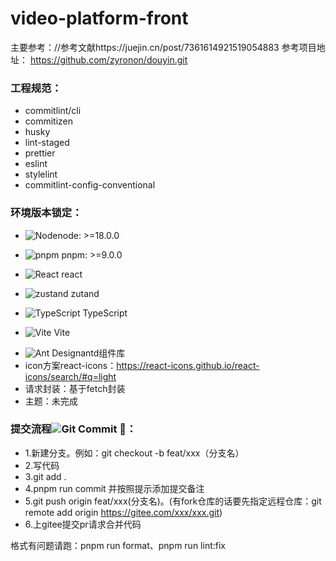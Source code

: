 # video-platform-front

主要参考：//参考文献https://juejin.cn/post/7361614921519054883
参考项目地址： https://github.com/zyronon/douyin.git

### 工程规范：

- commitlint/cli
- commitizen
- husky
- lint-staged
- prettier
- eslint
- stylelint
- commitlint-config-conventional

### 环境版本锁定：

- <p style="display:flex;align-item:center">
  <img alt="Node" src="https://img.shields.io/badge/Node-18.0.0-brightgreen" />
  <span>node: >=18.0.0</span>
  </p>
- <p>
  <img alt="pnpm" src="https://img.shields.io/badge/pnpm-%3E%3D9.0.0-brightgreen" />
  <span>pnpm: >=9.0.0</span>
  </p>
- <p>
  <img alt="React" src="https://img.shields.io/badge/React-18-blue" />
  <span>react</span>
  </p>
- <p>
  <img alt="zustand" src="https://img.shields.io/badge/Zustand-%3E%3D3.0.0-brightgreen.svg"/>
  <span>zutand</span>
  </p>
- <p>
  <img alt="TypeScript" src="https://img.shields.io/badge/TypeScript-5.6.2-blue" />
  <span>TypeScript</span>
  </p>
- <p>
  <img alt="Vite" src="https://img.shields.io/badge/Vite-5-red" />
  <span>Vite</span>
  </p>
- <img alt="Ant Design" src="https://img.shields.io/badge/Ant%20Design-5.12.8-orange" />antd组件库
- icon方案react-icons：https://react-icons.github.io/react-icons/search/#q=light
- 请求封装：基于fetch封装
- 主题：未完成

### 提交流程![Git Commit 🚀](https://img.shields.io/badge/Git_Commit-%F0%9F%9A%80-brightgreen.svg)：

- 1.新建分支。例如：git checkout -b feat/xxx（分支名）
- 2.写代码
- 3.git add .
- 4.pnpm run commit 并按照提示添加提交备注
- 5.git push origin feat/xxx(分支名)。(有fork仓库的话要先指定远程仓库：git remote add origin https://gitee.com/xxx/xxx.git)
- 6.上gitee提交pr请求合并代码

格式有问题请跑：pnpm run format、pnpm run lint:fix
